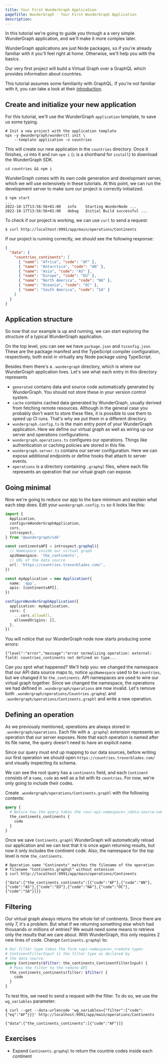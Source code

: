 ```yaml
---
title: Your First WunderGraph Application
pageTitle: WunderGraph - Your First WunderGraph Application
description:
---
```


In this tutorial we're going to guide you through a a very simple
WunderGraph application, and we'll make it more complex later.

WunderGraph applications are just Node packages, so if you're already familiar with
it you'll feel right at home. Otherwise, we'll help you with the basics.

Our very first project will build a Virtual Graph over a GraphQL which provides information
about countries.

This tutorial assumes some familiarity with GraphQL. If you're not familiar with it, you can
take a look at their [introduction](https://graphql.org/learn/).

## Create and initialize your new application

For this tutorial, we'll use the WunderGraph `application` template,
to save us some typing.

```shell
# Init a new project with the application template
npx -y @wundergraph/wunderctl init \
	--template application -o countries
```

This will create our new application in the `countries` directory. Once it finishes,
`cd` into it and run `npm i` (`i` is a shorthand for `install`) to download the
WunderGraph SDK.

```shell
cd countries && npm i
```

WunderGraph comes with its own code generation and development server, which we will
use extensively in these tutorials. At this point, we can run the development server
to make sure our project is correctly initialized.

```shell
$ npm start
...
2022-10-17T13:56:56+01:00	info	Starting WunderNode	...
2022-10-17T13:56:56+01:00	debug	Initial Build successful ...
```

To check if our project is working, we can use `curl` to send a request:

```shell
$ curl http://localhost:9991/app/main/operations/Continents
```

If our project is running correctly, we should see the following response:

```json
{
  "data": {
    "countries_continents": [
      { "name": "Africa", "code": "AF" },
      { "name": "Antarctica", "code": "AN" },
      { "name": "Asia", "code": "AS" },
      { "name": "Europe", "code": "EU" },
      { "name": "North America", "code": "NA" },
      { "name": "Oceania", "code": "OC" },
      { "name": "South America", "code": "SA" }
    ]
  }
}
```

## Application structure

So now that our example is up and running, we can start exploring the structure
of a typical WunderGraph application.

On the top level, you can see we have `package.json` and `tsconfig.json`. These are
the package manifest and the TypeScript compiler configuration, respectively, both exist
in virtually any Node package using TypeScript.

Besides them there's a `.wundergraph` directory, which is where our WunderGraph application
lives. Let's see what each entry in this directory represents

- `generated` contains data and source code automatically generated by WunderGraph. You should
  not store these in your version control system.
- `cache` contains cached data generated by WunderGraph, usually derived from fetching remote
  resources. Although in the general case you probably don't want to store these files, it is
  possible to use them to speed up CI runs. That's why we put them in a different directory.
- `wundergraph.config.ts` is the main entry point of your WunderGraph application. Here we define
  our virtual graph as well as wiring up our server and operations configurations.
- `wundergraph.operations.ts` configures our operations. Things like authentication or caching
  policies are stored in this file.
- `wundergraph.server.ts` contains our server configuration. Here we can expose additional endpoints
  or define hooks that attach to server events.
- `operations` is a directory containing `.graphql` files, where each file represents an operation that
  our virtual graph can expose.

## Going minimal

Now we're going to reduce our app to the bare minimum and explain what each step does. Edit your
`wundergraph.config.ts` so it looks like this:

```typescript
import {
  Application,
  configureWunderGraphApplication,
  cors,
  introspect,
} from '@wundergraph/sdk'

const continentsAPI = introspect.graphql({
  // Namespace inside our virtual graph
  apiNamespace: 'the_continents',
  // URL of the data source
  url: 'https://countries.trevorblades.com/',
})

const myApplication = new Application({
  name: 'app',
  apis: [continentsAPI],
})

configureWunderGraphApplication({
  application: myApplication,
  cors: {
    ...cors.allowAll,
    allowedOrigins: [],
  },
})
```

You will notice that our WunderGraph node now starts producing some errors:

```
{"level":"error","message":"error normalizing operation: external: field: countries_continents not defined on type...
```

Can you spot what happened? We'll help you: we changed the namespace that our API data source
maps to, notice `apiNamespace` used to be `countries`, but we changed it to `the_continents`.
API namespaces are used to wire our virtual graph together. Since we changed the namespace, the
operations we had defined in `.wundergraph/operations` are now invalid. Let's remove both
`.wundergraph/operations/Countries.graphql` and `.wundergraph/operations/Continents.graphl`
and write a new operation.

## Defining an operation

As we previously mentioned, operations are always stored in `.wundergraph/operations`. Each file
with a `.graphql` extension represents an operation that our server exposes. Note that each
operation is named after its file name, the query doesn't need to have an explicit name.

Since our query must end up mapping to our data sources, before writing our first operation
we should open `https://countries.trevorblades.com/` and visually inspecting
its schema.

We can see the root query has a `continents` field, and each `Continent` consists of a `name`,
`code` as well as a list with its `countries`. For now, we're only going to include their codes.

Create `.wundergraph/operations/Continents.graphl` with the following contents:

```graphql
query {
  # Notice how the query takes the <our-api-namespace>_<data-source-namespace>
  the_continents_continents {
    code
  }
}
```

Once we save `Continents.graphl` WunderGraph will automatically reload our application and
we can test that it is once again returning results, but now it only includes the continent
code. Also, the namespace for the top level is now `the_continents`.

```shell
# Operation name "Continents" matches the filename of the operation
# filename "Continents.graphql" without extension
$ curl http://localhost:9991/app/main/operations/Continents

{"data":{"the_continents_continents":[{"code":"AF"},{"code":"AN"},{"code":"AS"},{"code":"EU"},{"code":"NA"},{"code":"OC"},{"code":"SA"}]}}
```

## Filtering

Our virtual graph always returns the whole list of continents. Since there are only 7, it's a problem.
But what if we returning something else which had thousands or millions of entries? We would need
some means to retrieve only the results that we care about. With WunderGraph, this only requires
2 new lines of code. Change `Continents.graphql` to:

```graphql
# Our filter type takes the form <api-namespace>_<remote-type>
# ContinentFilterInput is the filter type as declared by
# the data source.
query Continents($filter: the_continents_ContinentFilterInput) {
  # Pass the filter to the remote API
  the_continents_continents(filter: $filter) {
    code
  }
}
```

To test this, we need to send a request with the filter. To do so, we use the `wg_variables` parameter:

```shell
$ curl --get --data-urlencode 'wg_variables={"filter":{"code":{"eq":"AF"}}}' http://localhost:9991/app/main/operations/Continents

{"data":{"the_continents_continents":[{"code":"AF"}]}
```

## Exercises

- Expand `Continents.graphql` to return the countrie codes inside each continent
